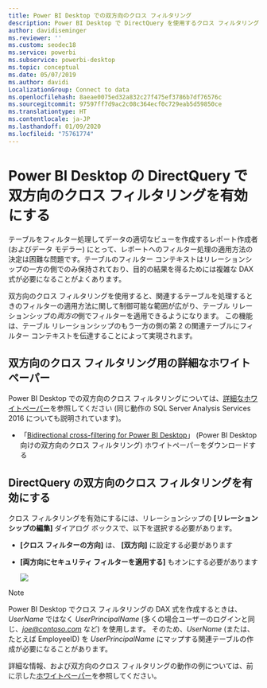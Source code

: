 ```yaml
---
title: Power BI Desktop での双方向のクロス フィルタリング
description: Power BI Desktop で DirectQuery を使用するクロス フィルタリングを有効にします
author: davidiseminger
ms.reviewer: ''
ms.custom: seodec18
ms.service: powerbi
ms.subservice: powerbi-desktop
ms.topic: conceptual
ms.date: 05/07/2019
ms.author: davidi
LocalizationGroup: Connect to data
ms.openlocfilehash: 8aeae0075ed32a832c27f475ef3786b7df76576c
ms.sourcegitcommit: 97597ff7d9ac2c08c364ecf0c729eab5d59850ce
ms.translationtype: HT
ms.contentlocale: ja-JP
ms.lasthandoff: 01/09/2020
ms.locfileid: "75761774"
---
```

# <a name="enable-bidirectional-cross-filtering-for-directquery-in-power-bi-desktop"></a>Power BI Desktop の DirectQuery で双方向のクロス フィルタリングを有効にする

テーブルをフィルター処理してデータの適切なビューを作成するレポート作成者 (およびデータ モデラー) にとって、レポートへのフィルター処理の適用方法の決定は困難な問題です。テーブルのフィルター コンテキストはリレーションシップの一方の側でのみ保持されており、目的の結果を得るためには複雑な DAX 式が必要になることがよくあります。

双方向のクロス フィルタリングを使用すると、関連するテーブルを処理するときのフィルターの適用方法に関して制御可能な範囲が広がり、テーブル リレーションシップの*両方の*側でフィルターを適用できるようになります。 この機能は、テーブル リレーションシップのもう一方の側の第 2 の関連テーブルにフィルター コンテキストを伝達することによって実現されます。

## <a name="detailed-whitepaper-for-bidirectional-cross-filtering"></a>双方向のクロス フィルタリング用の詳細なホワイトペーパー
Power BI Desktop での双方向のクロス フィルタリングについては、[詳細なホワイトペーパー](https://download.microsoft.com/download/2/7/8/2782DF95-3E0D-40CD-BFC8-749A2882E109/Bidirectional%20cross-filtering%20in%20Analysis%20Services%202016%20and%20Power%20BI.docx)を参照してください (同じ動作の SQL Server Analysis Services 2016 についても説明されています)。

* 「[Bidirectional cross-filtering for Power BI Desktop](https://download.microsoft.com/download/2/7/8/2782DF95-3E0D-40CD-BFC8-749A2882E109/Bidirectional%20cross-filtering%20in%20Analysis%20Services%202016%20and%20Power%20BI.docx)」 (Power BI Desktop 向けの双方向のクロス フィルタリング) ホワイトペーパーをダウンロードする

## <a name="enabling-bidirectional-cross-filtering-for-directquery"></a>DirectQuery の双方向のクロス フィルタリングを有効にする

クロス フィルタリングを有効にするには、リレーションシップの **[リレーションシップの編集]** ダイアログ ボックスで、以下を選択する必要があります。

* **[クロス フィルターの方向]** は、 **[双方向]** に設定する必要があります
* **[両方向にセキュリティ フィルターを適用する]** もオンにする必要があります

  ![](media/desktop-bidirectional-filtering/bidirectional-filtering_2.png)

> [!NOTE]
> Power BI Desktop でクロス フィルタリングの DAX 式を作成するときは、*UserName* ではなく *UserPrincipalName* (多くの場合ユーザーのログインと同じ、<em>joe@contoso.com</em> など) を使用します。 そのため、*UserName* (または、たとえば EmployeeID) を *UserPrincipalName* にマップする関連テーブルの作成が必要になることがあります。

詳細な情報、および双方向のクロス フィルタリングの動作の例については、前に示した[ホワイトペーパー](https://download.microsoft.com/download/2/7/8/2782DF95-3E0D-40CD-BFC8-749A2882E109/Bidirectional%20cross-filtering%20in%20Analysis%20Services%202016%20and%20Power%20BI.docx)を参照してください。

